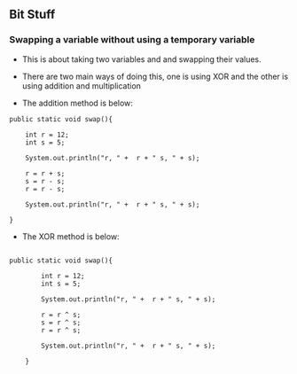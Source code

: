 ## Bit Stuff

### Swapping a variable without using a temporary variable

- This is about taking two variables and and swapping their values.
- There are two main ways of doing this, one is using XOR and the other is using addition and multiplication

- The addition method is below:

~~~~ {.java}
public static void swap(){
	
	int r = 12;
	int s = 5;
	
	System.out.println("r, " +  r + " s, " + s);
	
	r = r + s;
	s = r - s;
	r = r - s;
	
	System.out.println("r, " +  r + " s, " + s);
		
}

~~~~

- The XOR method is below:

~~~~ {.java}

public static void swap(){
		
		int r = 12;
		int s = 5;
		
		System.out.println("r, " +  r + " s, " + s);
		
		r = r ^ s;
		s = r ^ s;
		r = r ^ s;
		
		System.out.println("r, " +  r + " s, " + s);
			
	}


~~~~

